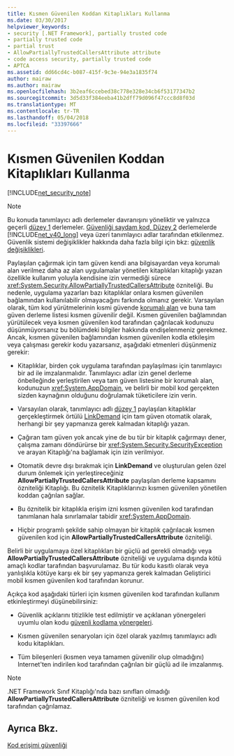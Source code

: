 ```yaml
---
title: Kısmen Güvenilen Koddan Kitaplıkları Kullanma
ms.date: 03/30/2017
helpviewer_keywords:
- security [.NET Framework], partially trusted code
- partially trusted code
- partial trust
- AllowPartiallyTrustedCallersAttribute attribute
- code access security, partially trusted code
- APTCA
ms.assetid: dd66cd4c-b087-415f-9c3e-94e3a1835f74
author: mairaw
ms.author: mairaw
ms.openlocfilehash: 3b2eaf6ccebed38c778e328e34cb6f53177347b2
ms.sourcegitcommit: 3d5d33f384eeba41b2dff79d096f47ccc8d8f03d
ms.translationtype: MT
ms.contentlocale: tr-TR
ms.lasthandoff: 05/04/2018
ms.locfileid: "33397666"
---
```

# <a name="using-libraries-from-partially-trusted-code"></a>Kısmen Güvenilen Koddan Kitaplıkları Kullanma
[!INCLUDE[net_security_note](../../../includes/net-security-note-md.md)]  
  
> [!NOTE]
>  Bu konuda tanımlayıcı adlı derlemeler davranışını yöneliktir ve yalnızca geçerli [düzey 1](../../../docs/framework/misc/security-transparent-code-level-1.md) derlemeler. [Güvenliği saydam kod, Düzey 2](../../../docs/framework/misc/security-transparent-code-level-2.md) derlemelerde [!INCLUDE[net_v40_long](../../../includes/net-v40-long-md.md)] veya üzeri tanımlayıcı adlar tarafından etkilenmez. Güvenlik sistemi değişiklikler hakkında daha fazla bilgi için bkz: [güvenlik değişiklikleri](../../../docs/framework/security/security-changes.md).  
  
 Paylaşılan çağırmak için tam güven kendi ana bilgisayardan veya korumalı alan verilmez daha az alan uygulamalar yönetilen kitaplıkları kitaplığı yazan özellikle kullanım yoluyla kendisine izin vermediği sürece <xref:System.Security.AllowPartiallyTrustedCallersAttribute> özniteliği. Bu nedenle, uygulama yazarları bazı kitaplıklar onlara kısmen güvenilen bağlamından kullanılabilir olmayacağını farkında olmanız gerekir. Varsayılan olarak, tüm kod yürütmelerinin kısmi güvende [korumalı alan](../../../docs/framework/misc/how-to-run-partially-trusted-code-in-a-sandbox.md) ve buna tam güven derleme listesi kısmen güvenilir değil. Kısmen güvenilen bağlamından yürütülecek veya kısmen güvenilen kod tarafından çağrılacak kodunuzu düşünmüyorsanız bu bölümdeki bilgiler hakkında endişelenmeniz gerekmez. Ancak, kısmen güvenilen bağlamından kısmen güvenilen kodla etkileşim veya çalışması gerekir kodu yazarsanız, aşağıdaki etmenleri düşünmeniz gerekir:  
  
-   Kitaplıklar, birden çok uygulama tarafından paylaşılması için tanımlayıcı bir ad ile imzalanmalıdır. Tanımlayıcı adlar izin genel derleme önbelleğinde yerleştirilen veya tam güven listesine bir korumalı alan, kodunuzun <xref:System.AppDomain>, ve belirli bir mobil kod gerçekten sizden kaynağının olduğunu doğrulamak tüketicilere izin verin.  
  
-   Varsayılan olarak, tanımlayıcı adlı [düzey 1](../../../docs/framework/misc/security-transparent-code-level-1.md) paylaşılan kitaplıklar gerçekleştirmek örtülü [LinkDemand](../../../docs/framework/misc/link-demands.md) için tam güven otomatik olarak, herhangi bir şey yapmanıza gerek kalmadan kitaplığı yazan.  
  
-   Çağıran tam güven yok ancak yine de bu tür bir kitaplık çağırmayı dener, çalışma zamanı döndürürse bir <xref:System.Security.SecurityException> ve arayan Kitaplığı'na bağlamak için izin verilmiyor.  
  
-   Otomatik devre dışı bırakmak için **LinkDemand** ve oluşturulan gelen özel durum önlemek için yerleştireceğiniz **AllowPartiallyTrustedCallersAttribute** paylaşılan derleme kapsamını özniteliği Kitaplığı. Bu öznitelik Kitaplıklarınızı kısmen güvenilen yönetilen koddan çağrılan sağlar.  
  
-   Bu öznitelik bir kitaplıkla erişim izni kısmen güvenilen kod tarafından tanımlanan hala sınırlamalar tabidir <xref:System.AppDomain>.  
  
-   Hiçbir programlı şekilde sahip olmayan bir kitaplık çağrılacak kısmen güvenilen kod için **AllowPartiallyTrustedCallersAttribute** özniteliği.  
  
 Belirli bir uygulamaya özel kitaplıkları bir güçlü ad gerekli olmadığı veya **AllowPartiallyTrustedCallersAttribute** özniteliği ve uygulama dışında kötü amaçlı kodlar tarafından başvurulamaz. Bu tür kodu kasıtlı olarak veya yanlışlıkla kötüye karşı ek bir şey yapmanıza gerek kalmadan Geliştirici mobil kısmen güvenilen kod tarafından korunur.  
  
 Açıkça kod aşağıdaki türleri için kısmen güvenilen kod tarafından kullanım etkinleştirmeyi düşünebilirsiniz:  
  
-   Güvenlik açıklarını titizlikle test edilmiştir ve açıklanan yönergeleri uyumlu olan kodu [güvenli kodlama yönergeleri](../../../docs/standard/security/secure-coding-guidelines.md).  
  
-   Kısmen güvenilen senaryoları için özel olarak yazılmış tanımlayıcı adlı kodu kitaplıkları.  
  
-   Tüm bileşenleri (kısmen veya tamamen güvenilir olup olmadığını) Internet'ten indirilen kod tarafından çağrılan bir güçlü ad ile imzalanmış.  
  
> [!NOTE]
>  .NET Framework Sınıf Kitaplığı'nda bazı sınıfları olmadığı **AllowPartiallyTrustedCallersAttribute** özniteliği ve kısmen güvenilen kod tarafından çağrılamaz.  
  
## <a name="see-also"></a>Ayrıca Bkz.  
 [Kod erişimi güvenliği](../../../docs/framework/misc/code-access-security.md)
